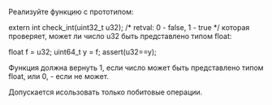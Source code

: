 Реализуйте функцию с прототипом:

extern int
check_int(uint32_t u32); /* retval: 0 - false, 1 - true */
которая проверяет, может ли число u32 быть представлено типом float:

float f = u32;
uint64_t y = f;
assert(u32==y);
      
Функция должна вернуть 1, если число может быть представлено типом float, или 0, - если не может.

Допускается исользовать только побитовые операции.
